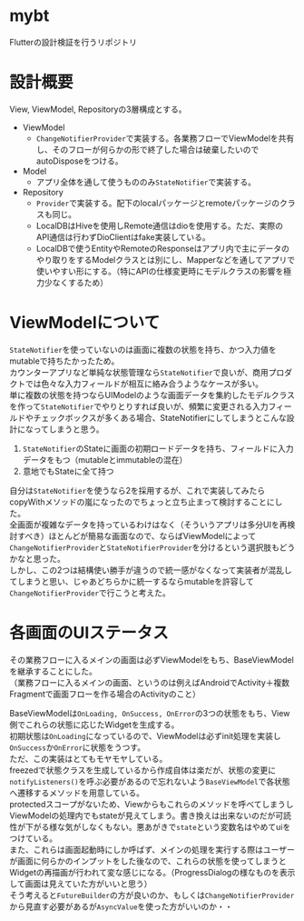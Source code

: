 # mybt
Flutterの設計検証を行うリポジトリ

# 設計概要
View, ViewModel, Repositoryの3層構成とする。  
- ViewModel
  - `ChangeNotifierProvider`で実装する。各業務フローでViewModelを共有し、そのフローが何らかの形で終了した場合は破棄したいのでautoDisposeをつける。
- Model
  - アプリ全体を通して使うもののみ`StateNotifier`で実装する。
- Repository
  - `Provider`で実装する。配下のlocalパッケージとremoteパッケージのクラスも同じ。
  - LocalDBはHiveを使用しRemote通信はdioを使用する。ただ、実際のAPI通信は行わずDioClientはfake実装している。
  - LocalDBで使うEntityやRemoteのResponseはアプリ内で主にデータのやり取りをするModelクラスとは別にし、Mapperなどを通してアプリで使いやすい形にする。（特にAPIの仕様変更時にモデルクラスの影響を極力少なくするため）

# ViewModelについて
`StateNotifier`を使っていないのは画面に複数の状態を持ち、かつ入力値をmutableで持ちたかったため。  
カウンターアプリなど単純な状態管理なら`StateNotifier`で良いが、商用プロダクトでは色々な入力フィールドが相互に絡み合うようなケースが多い。  
単に複数の状態を持つならUIModelのような画面データを集約したモデルクラスを作って`StateNotifier`でやりとりすれば良いが、頻繁に変更される入力フィールドやチェックボックスが多くある場合、StateNotifierにしてしまうとこんな設計になってしまうと思う。
  1. `StateNotifier`のStateに画面の初期ロードデータを持ち、フィールドに入力データをもつ（mutableとimmutableの混在）
  2. 意地でもStateに全て持つ

自分は`StateNotifier`を使うなら2を採用するが、これで実装してみたらcopyWithメソッドの嵐になったのでちょっと立ち止まって検討することにした。  
全画面が複雑なデータを持っているわけはなく（そういうアプリは多分UIを再検討すべき）ほとんどが簡易な画面なので、ならばViewModelによって`ChangeNotifierProvider`と`StateNotifierProvider`を分けるという選択肢もどうかなと思った。  
しかし、この2つは結構使い勝手が違うので統一感がなくなって実装者が混乱してしまうと思い、じゃあどちらかに統一するならmutableを許容して`ChangeNotifierProvider`で行こうと考えた。  

# 各画面のUIステータス
その業務フローに入るメインの画面は必ずViewModelをもち、BaseViewModelを継承することにした。  
（業務フローに入るメインの画面、というのは例えばAndroidでActivity＋複数Fragmentで画面フローを作る場合のActivityのこと）  

BaseViewModelは`OnLoading, OnSuccess, OnError`の3つの状態をもち、View側でこれらの状態に応じたWidgetを生成する。  
初期状態は`OnLoading`になっているので、ViewModelは必ずinit処理を実装し`OnSuccess`か`OnError`に状態をうつす。  
ただ、この実装はとてもモヤモヤしている。  
freezedで状態クラスを生成しているから作成自体は楽だが、状態の変更に`notifyListeners()`を呼ぶ必要があるので忘れないよう`BaseViewModel`で各状態へ遷移するメソッドを用意している。  
protectedスコープがないため、Viewからもこれらのメソッドを呼べてしまうしViewModelの処理内でもstateが見えてしまう。書き換えは出来ないのだが可読性が下がる様な気がしなくもない。悪あがきで`state`という変数名はやめてuiをつけている。  
また、これらは画面起動時にしか呼ばず、メインの処理を実行する際はユーザーが画面に何らかのインプットをした後なので、これらの状態を使ってしまうとWidgetの再描画が行われて変な感じになる。（ProgressDialogの様なものを表示して画面は見えていた方がいいと思う）  
そう考えると`FutureBuilder`の方が良いのか、もしくは`ChangeNotifierProvider`から見直す必要があるが`AsyncValue`を使った方がいいのか・・
